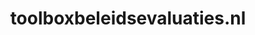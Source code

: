 ---
layout: post
title:  "toolboxbeleidsevaluaties.nl"
internal_url:  "/data/toolboxbeleidsevaluaties.nl.html"
categories: dutchgov
---